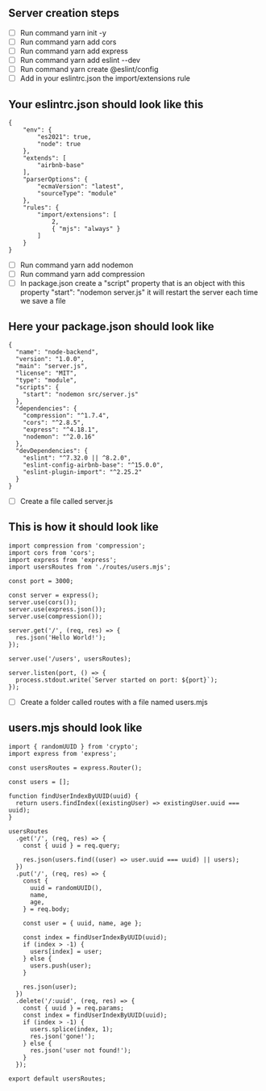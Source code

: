 ## Server creation steps

- [ ] Run command yarn init -y
- [ ] Run command yarn add cors
- [ ] Run command yarn add express
- [ ] Run command yarn add eslint --dev
- [ ] Run command yarn create @eslint/config
- [ ] Add in your eslintrc.json the import/extensions rule

## Your eslintrc.json should look like this
    {
        "env": {
            "es2021": true,
            "node": true
        },
        "extends": [
            "airbnb-base"
        ],
        "parserOptions": {
            "ecmaVersion": "latest",
            "sourceType": "module"
        },
        "rules": {
            "import/extensions": [
                2,
                { "mjs": "always" }
            ]
        }
    }

- [ ] Run command yarn add nodemon
- [ ] Run command yarn add compression
- [ ] In package.json create a "script" property that is an object with this property "start": "nodemon server.js" it will restart the server each time we save a file

## Here your package.json should look like
    {
      "name": "node-backend",
      "version": "1.0.0",
      "main": "server.js",
      "license": "MIT",
      "type": "module",
      "scripts": {
        "start": "nodemon src/server.js"
      },
      "dependencies": {
        "compression": "^1.7.4",
        "cors": "^2.8.5",
        "express": "^4.18.1",
        "nodemon": "^2.0.16"
      },
      "devDependencies": {
        "eslint": "^7.32.0 || ^8.2.0",
        "eslint-config-airbnb-base": "^15.0.0",
        "eslint-plugin-import": "^2.25.2"
      }
    }

- [ ] Create a file called server.js
## This is how it should look like
    import compression from 'compression';
    import cors from 'cors';
    import express from 'express';
    import usersRoutes from './routes/users.mjs';

    const port = 3000;

    const server = express();
    server.use(cors());
    server.use(express.json());
    server.use(compression());

    server.get('/', (req, res) => {
      res.json('Hello World!');
    });

    server.use('/users', usersRoutes);

    server.listen(port, () => {
      process.stdout.write(`Server started on port: ${port}`);
    });

- [ ] Create a folder called routes with a file named users.mjs

## users.mjs should look like
    import { randomUUID } from 'crypto';
    import express from 'express';

    const usersRoutes = express.Router();

    const users = [];

    function findUserIndexByUUID(uuid) {
      return users.findIndex((existingUser) => existingUser.uuid === uuid);
    }

    usersRoutes
      .get('/', (req, res) => {
        const { uuid } = req.query;

        res.json(users.find((user) => user.uuid === uuid) || users);
      })
      .put('/', (req, res) => {
        const {
          uuid = randomUUID(),
          name,
          age,
        } = req.body;

        const user = { uuid, name, age };

        const index = findUserIndexByUUID(uuid);
        if (index > -1) {
          users[index] = user;
        } else {
          users.push(user);
        }

        res.json(user);
      })
      .delete('/:uuid', (req, res) => {
        const { uuid } = req.params;
        const index = findUserIndexByUUID(uuid);
        if (index > -1) {
          users.splice(index, 1);
          res.json('gone!');
        } else {
          res.json('user not found!');
        }
      });

    export default usersRoutes;
